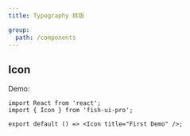```yaml
---
title: Typography 排版

group:
  path: /components
---
```


## Icon

Demo:

```tsx
import React from 'react';
import { Icon } from 'fish-ui-pro';

export default () => <Icon title="First Demo" />;
```
